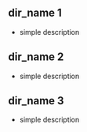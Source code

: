 ## dir_name 1
- simple description

## dir_name 2
- simple description

## dir_name 3
- simple description
